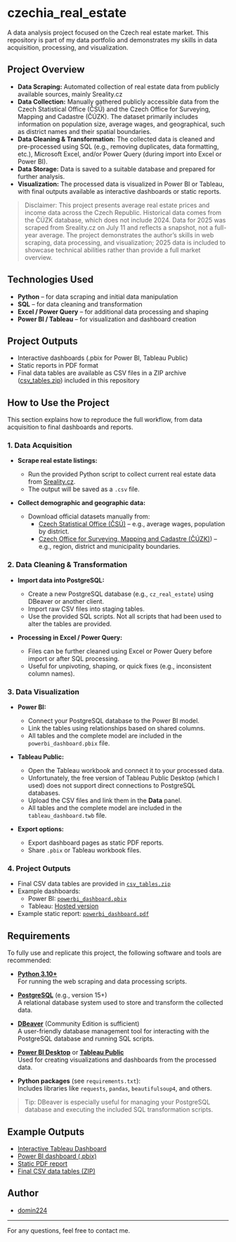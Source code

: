 # czechia_real_estate

A data analysis project focused on the Czech real estate market. This repository is part of my data portfolio and demonstrates my skills in data acquisition, processing, and visualization.

## Project Overview

- **Data Scraping:** Automated collection of real estate data from publicly available sources, mainly Sreality.cz
- **Data Collection:** Manually gathered publicly accessible data from the Czech Statistical Office (ČSÚ) and the Czech Office for Surveying, Mapping and Cadastre (ČÚZK). The dataset primarily includes information on population size, average wages, and geographical, such as district names and their spatial boundaries.
- **Data Cleaning & Transformation:** The collected data is cleaned and pre-processed using SQL (e.g., removing duplicates, data formatting, etc.), Microsoft Excel, and/or Power Query (during import into Excel or Power BI).
- **Data Storage:** Data is saved to a suitable database and prepared for further analysis.
- **Visualization:** The processed data is visualized in Power BI or Tableau, with final outputs available as interactive dashboards or static reports.

> Disclaimer:
> This project presents average real estate prices and income data across the Czech Republic. Historical data comes from the ČÚZK database, which does not include 2024. Data for 2025 was scraped from Sreality.cz on July 11 and reflects a snapshot, not a full-year average. The project demonstrates the author’s skills in web scraping, data processing, and visualization; 2025 data is included to showcase technical abilities rather than provide a full market overview.

## Technologies Used

- **Python** – for data scraping and initial data manipulation
- **SQL** – for data cleaning and transformation
- **Excel / Power Query** – for additional data processing and shaping
- **Power BI / Tableau** – for visualization and dashboard creation

## Project Outputs

- Interactive dashboards (.pbix for Power BI, Tableau Public)
- Static reports in PDF format
- Final data tables are available as CSV files in a ZIP archive ([csv_tables.zip](csv_tables.zip)) included in this repository

## How to Use the Project

This section explains how to reproduce the full workflow, from data acquisition to final dashboards and reports.

### 1. Data Acquisition

- **Scrape real estate listings:**
  - Run the provided Python script to collect current real estate data from [Sreality.cz](https://www.sreality.cz).
  - The output will be saved as a `.csv` file.

- **Collect demographic and geographic data:**
  - Download official datasets manually from:
    - [Czech Statistical Office (ČSÚ)](https://www.czso.cz) – e.g., average wages, population by district.
    - [Czech Office for Surveying, Mapping and Cadastre (ČÚZK)](https://vdp.cuzk.cz/vdp/ruian/vymennyformat;jsessionid=dm0I_ja6bkGDNPTp87zAFJ7dUhehpb9MKcMkjvosBwfBqrVCGvXa!-369148306)) – e.g., region, district and municipality boundaries.

### 2. Data Cleaning & Transformation

- **Import data into PostgreSQL:**
  - Create a new PostgreSQL database (e.g., `cz_real_estate`) using DBeaver or another client.
  - Import raw CSV files into staging tables.
  - Use the provided SQL scripts. Not all scripts that had been used to alter the tables are provided.

- **Processing in Excel / Power Query:**
  - Files can be further cleaned using Excel or Power Query before import or after SQL processing.
  - Useful for unpivoting, shaping, or quick fixes (e.g., inconsistent column names).

### 3. Data Visualization

- **Power BI:**
  - Connect your PostgreSQL database to the Power BI model.
  - Link the tables using relationships based on shared columns.
  - All tables and the complete model are included in the `powerbi_dashboard.pbix` file.

- **Tableau Public:**
  - Open the Tableau workbook and connect it to your processed data.
  - Unfortunately, the free version of Tableau Public Desktop (which I used) does not support direct connections to PostgreSQL databases.
  - Upload the CSV files and link them in the **Data** panel.
  - All tables and the complete model are included in the `tableau_dashboard.twb` file.

- **Export options:**
  - Export dashboard pages as static PDF reports.
  - Share `.pbix` or Tableau workbook files.
 
### 4. Project Outputs

- Final CSV data tables are provided in [`csv_tables.zip`](csv_tables.zip)
- Example dashboards:
  - Power BI: [`powerbi_dashboard.pbix`](powerbi_dashboard.pbix)
  - Tableau: [Hosted version](https://public.tableau.com/views/Czechia_dashboard/Dashboard1)
- Example static report: [`powerbi_dashboard.pdf`](powerbi_dashboard.pdf)

## Requirements

To fully use and replicate this project, the following software and tools are recommended:

- **[Python 3.10+](https://www.python.org/downloads/)**  
  For running the web scraping and data processing scripts.

- **[PostgreSQL](https://www.postgresql.org/)** (e.g., version 15+)  
  A relational database system used to store and transform the collected data.

- **[DBeaver](https://dbeaver.io/)** (Community Edition is sufficient)  
  A user-friendly database management tool for interacting with the PostgreSQL database and running SQL scripts.

- **[Power BI Desktop](https://powerbi.microsoft.com/en-us/desktop/)** or **[Tableau Public](https://public.tableau.com/)**  
  Used for creating visualizations and dashboards from the processed data.

- **Python packages** (see `requirements.txt`):  
  Includes libraries like `requests`, `pandas`, `beautifulsoup4`, and others.

> Tip: DBeaver is especially useful for managing your PostgreSQL database and executing the included SQL transformation scripts.

## Example Outputs

- [Interactive Tableau Dashboard](https://public.tableau.com/views/Czechia_dashboard/Dashboard1?:language=en-US&:sid=&:redirect=auth&:display_count=n&:origin=viz_share_link)
- [Power BI dashboard (.pbix)](powerbi_dashboard.pbix)
- [Static PDF report](powerbi_dashboard.pdf)
- [Final CSV data tables (ZIP)](csv_tables.zip)


## Author

- [domin224](https://github.com/domin224)

---

For any questions, feel free to contact me.
